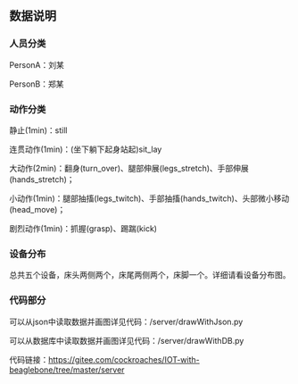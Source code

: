 ## 数据说明

### 人员分类

PersonA：刘某

PersonB：郑某

### 动作分类

静止(1min)：still

连贯动作(1min)：(坐下躺下起身站起)sit_lay

大动作(2min)：翻身(turn_over)、腿部伸展(legs_stretch)、手部伸展(hands_stretch)；

小动作(1min)：腿部抽搐(legs_twitch)、手部抽搐(hands_twitch)、头部微小移动(head_move)；

剧烈动作(1min)：抓握(grasp)、踢踹(kick)

### 设备分布

总共五个设备，床头两侧两个，床尾两侧两个，床脚一个。详细请看设备分布图。

### 代码部分

可以从json中读取数据并画图详见代码：/server/drawWithJson.py

可以从数据库中读取数据并画图详见代码：/server/drawWithDB.py

代码链接：<https://gitee.com/cockroaches/IOT-with-beaglebone/tree/master/server>